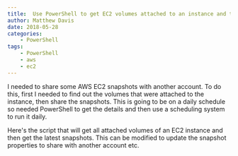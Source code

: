 ```yaml
---
title:  Use PowerShell to get EC2 volumes attached to an instance and their snapshots
author: Matthew Davis
date: 2018-05-28
categories: 
    - PowerShell
tags:
    - PowerShell
    - aws
    - ec2
---
```


I needed to share some AWS EC2 snapshots with another account. To do this, first I needed to find out the volumes that were attached to the instance,
then share the snapshots. This is going to be on a daily schedule so needed PowerShell to get the details and then use a scheduling system to run it daily.

Here's the script that will get all attached volumes of an EC2 instance and then get the latest snapshots. This can be modified to update the snapshot properties to share with another account etc.

<script src="https://gist.github.com/MatthewJDavis/d20816b36f253fe5c71b070708c94d50.js"></script>
